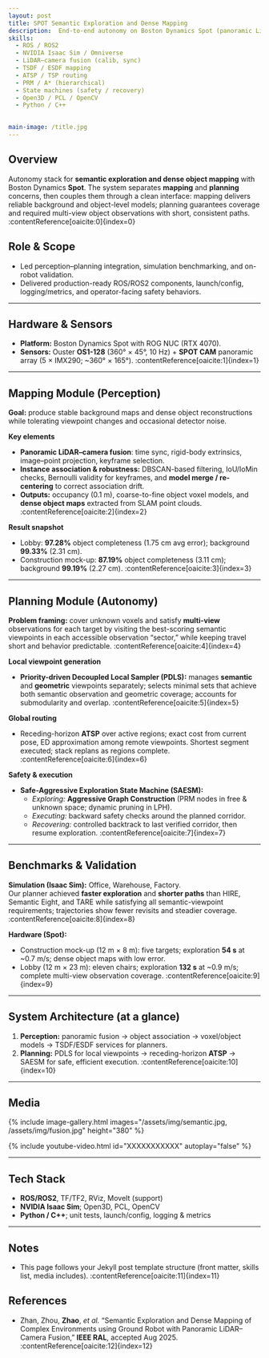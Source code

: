 ```yaml
---
layout: post
title: SPOT Semantic Exploration and Dense Mapping
description:  End-to-end autonomy on Boston Dynamics Spot (panoramic LiDAR–camera mapping, semantic-aware planning, and safe-aggressive exploration validated in simulation and on hardware)
skills: 
  - ROS / ROS2
  - NVIDIA Isaac Sim / Omniverse
  - LiDAR–camera fusion (calib, sync)
  - TSDF / ESDF mapping
  - ATSP / TSP routing
  - PRM / A* (hierarchical)
  - State machines (safety / recovery)
  - Open3D / PCL / OpenCV
  - Python / C++
  

main-image: /title.jpg
---
```


## Overview
Autonomy stack for **semantic exploration and dense object mapping** with Boston Dynamics **Spot**. The system separates **mapping** and **planning** concerns, then couples them through a clean interface: mapping delivers reliable background and object-level models; planning guarantees coverage and required multi-view object observations with short, consistent paths. :contentReference[oaicite:0]{index=0}

## Role & Scope
- Led perception–planning integration, simulation benchmarking, and on-robot validation.  
- Delivered production-ready ROS/ROS2 components, launch/config, logging/metrics, and operator-facing safety behaviors.

---

## Hardware & Sensors
- **Platform:** Boston Dynamics Spot with ROG NUC (RTX 4070).  
- **Sensors:** Ouster **OS1-128** (360° × 45°, 10 Hz) + **SPOT CAM** panoramic array (5 × IMX290; ~360° × 165°). :contentReference[oaicite:1]{index=1}

---

## Mapping Module (Perception)
**Goal:** produce stable background maps and dense object reconstructions while tolerating viewpoint changes and occasional detector noise.

**Key elements**
- **Panoramic LiDAR–camera fusion**: time sync, rigid-body extrinsics, image–point projection, keyframe selection.  
- **Instance association & robustness:** DBSCAN-based filtering, IoU/IoMin checks, Bernoulli validity for keyframes, and **model merge / re-centering** to correct association drift.  
- **Outputs:** occupancy (0.1 m), coarse-to-fine object voxel models, and **dense object maps** extracted from SLAM point clouds. :contentReference[oaicite:2]{index=2}

**Result snapshot**  
- Lobby: **97.28%** object completeness (1.75 cm avg error); background **99.33%** (2.31 cm).  
- Construction mock-up: **87.19%** object completeness (3.11 cm); background **99.19%** (2.27 cm). :contentReference[oaicite:3]{index=3}

---

## Planning Module (Autonomy)
**Problem framing:** cover unknown voxels and satisfy **multi-view** observations for each target by visiting the best-scoring semantic viewpoints in each accessible observation “sector,” while keeping travel short and behavior predictable. :contentReference[oaicite:4]{index=4}

**Local viewpoint generation**
- **Priority-driven Decoupled Local Sampler (PDLS):** manages **semantic** and **geometric** viewpoints separately; selects minimal sets that achieve both semantic observation and geometric coverage; accounts for submodularity and overlap. :contentReference[oaicite:5]{index=5}

**Global routing**
- Receding-horizon **ATSP** over active regions; exact cost from current pose, ED approximation among remote viewpoints. Shortest segment executed; stack replans as regions complete. :contentReference[oaicite:6]{index=6}

**Safety & execution**
- **Safe-Aggressive Exploration State Machine (SAESM):**  
  - *Exploring:* **Aggressive Graph Construction** (PRM nodes in free & unknown space; dynamic pruning in LPH).  
  - *Executing:* backward safety checks around the planned corridor.  
  - *Recovering:* controlled backtrack to last verified corridor, then resume exploration. :contentReference[oaicite:7]{index=7}

---

## Benchmarks & Validation
**Simulation (Isaac Sim):** Office, Warehouse, Factory.  
Our planner achieved **faster exploration** and **shorter paths** than HIRE, Semantic Eight, and TARE while satisfying all semantic-viewpoint requirements; trajectories show fewer revisits and steadier coverage. :contentReference[oaicite:8]{index=8}

**Hardware (Spot):**  
- Construction mock-up (12 m × 8 m): five targets; exploration **54 s** at ~0.7 m/s; dense object maps with low error.  
- Lobby (12 m × 23 m): eleven chairs; exploration **132 s** at ~0.9 m/s; complete multi-view observation coverage. :contentReference[oaicite:9]{index=9}

---

## System Architecture (at a glance)
1. **Perception:** panoramic fusion → object association → voxel/object models → TSDF/ESDF services for planners.  
2. **Planning:** PDLS for local viewpoints → receding-horizon **ATSP** → SAESM for safe, efficient execution. :contentReference[oaicite:10]{index=10}

---

## Media
{% include image-gallery.html images="/assets/img/semantic.jpg, /assets/img/fusion.jpg" height="380" %}

{% include youtube-video.html id="XXXXXXXXXXX" autoplay="false" %}

---

## Tech Stack
- **ROS/ROS2**, TF/TF2, RViz, MoveIt (support)  
- **NVIDIA Isaac Sim**; Open3D, PCL, OpenCV  
- **Python / C++**; unit tests, launch/config, logging & metrics

---

## Notes
- This page follows your Jekyll post template structure (front matter, skills list, media includes). :contentReference[oaicite:11]{index=11}

## References
- Zhan, Zhou, **Zhao**, *et al.* “Semantic Exploration and Dense Mapping of Complex Environments using Ground Robot with Panoramic LiDAR–Camera Fusion,” **IEEE RAL**, accepted Aug 2025. :contentReference[oaicite:12]{index=12}

